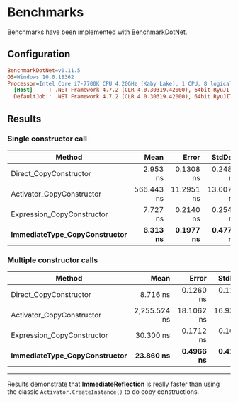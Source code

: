 # Benchmarks

Benchmarks have been implemented with [BenchmarkDotNet](https://github.com/dotnet/BenchmarkDotNet).

## Configuration

```ini
BenchmarkDotNet=v0.11.5
OS=Windows 10.0.18362
Processor=Intel Core i7-7700K CPU 4.20GHz (Kaby Lake), 1 CPU, 8 logical and 4 physical cores
  [Host]     : .NET Framework 4.7.2 (CLR 4.0.30319.42000), 64bit RyuJIT-v4.8.3815.0
  DefaultJob : .NET Framework 4.7.2 (CLR 4.0.30319.42000), 64bit RyuJIT-v4.8.3815.0
```

## Results

### Single constructor call

|                        Method |       Mean |      Error |     StdDev |  Ratio | RatioSD |
|------------------------------ |-----------:|-----------:|-----------:|-------:|--------:|
|        Direct_CopyConstructor |   2.953 ns |  0.1308 ns |  0.2488 ns |   1.00 |    0.00 |
|     Activator_CopyConstructor | 566.443 ns | 11.2951 ns | 13.0075 ns | 185.85 |   19.21 |
|    Expression_CopyConstructor |   7.727 ns |  0.2140 ns |  0.2548 ns |   2.54 |    0.21 |
| **ImmediateType_CopyConstructor** |   **6.313 ns** |  **0.1977 ns** |  **0.4774 ns** |   **2.18** |    **0.27** |

### Multiple constructor calls

|                        Method |         Mean |      Error |     StdDev |  Ratio | RatioSD |
|------------------------------ |-------------:|-----------:|-----------:|-------:|--------:|
|        Direct_CopyConstructor |     8.716 ns |  0.1260 ns |  0.1178 ns |   1.00 |    0.00 |
|     Activator_CopyConstructor | 2,255.524 ns | 18.1062 ns | 16.9366 ns | 258.83 |    4.22 |
|    Expression_CopyConstructor |    30.300 ns |  0.1712 ns |  0.1602 ns |   3.48 |    0.05 |
| **ImmediateType_CopyConstructor** |    **23.860 ns** |  **0.4966 ns** |  **0.4147 ns** |   **2.74** |    **0.05** |

---

Results demonstrate that **ImmediateReflection** is really faster than using the classic `Activator.CreateInstance()` to do copy constructions.